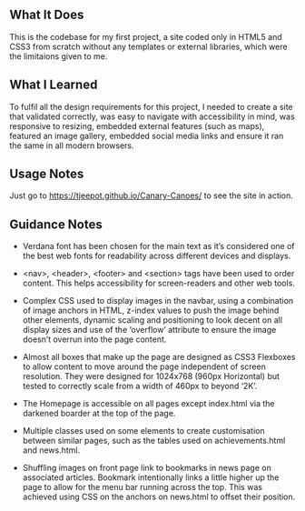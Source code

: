 ## What It Does ##
This is the codebase for my first project, a site coded only in HTML5 and CSS3 from scratch without any templates or external libraries, which were the limitaions given to me. 

## What I Learned ##
To fulfil all the design requirements for this project, I needed to create a site that validated correctly, was easy to navigate with accessibility in mind, was responsive to resizing, embedded external features (such as maps), featured an image gallery, embedded social media links and ensure it ran the same in all modern browsers.

## Usage Notes ##
Just go to https://tjeepot.github.io/Canary-Canoes/ to see the site in action.

## Guidance Notes ##
* Verdana font has been chosen for the main text as it’s considered one of the best web fonts for readability across different devices and displays.

* \<nav>, \<header>, \<footer> and \<section> tags have been used to order content. This helps accessibility for screen-readers and other web tools.

* Complex CSS used to display images in the navbar, using a combination of image anchors in HTML, z-index values to push the image behind other elements, dynamic scaling and positioning to look decent on all display sizes and use of the ‘overflow’ attribute to ensure the image doesn’t overrun into the page content.

* Almost all boxes that make up the page are designed as CSS3 Flexboxes to allow content to move around the page independent of screen resolution. They were designed for 1024x768 (960px Horizontal) but tested to correctly scale from a width of 460px to beyond ‘2K’.

* The Homepage is accessible on all pages except index.html via the darkened boarder at the top of the page.

* Multiple classes used on some elements to create customisation between similar pages, such as the tables used on achievements.html and news.html.

* Shuffling images on front page link to bookmarks in news page on associated articles. Bookmark intentionally links a little higher up the page to allow for the menu bar running across the top. This was achieved using CSS on the anchors on news.html to offset their position.
